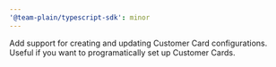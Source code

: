 ```yaml
---
'@team-plain/typescript-sdk': minor
---
```


Add support for creating and updating Customer Card configurations. Useful if you want to programatically set up Customer Cards.
